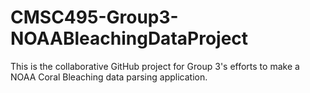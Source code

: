 # CMSC495-Group3-NOAABleachingDataProject
 This is the collaborative GitHub project for Group 3's efforts to make a NOAA Coral Bleaching data parsing application.
